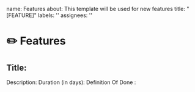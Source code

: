 
name: Features
about: This template will be used for new features
title: "[FEATURE]"
labels: ''
assignees: ''


# ✏️ Features
## Title: 
Description: 
Duration (in days):
Definition Of Done :
